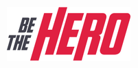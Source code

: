 <h1 align="center">
  <img src=".github/bethehero.svg" alt="Be The Hero" title="Be The Hero" />
</h1>
